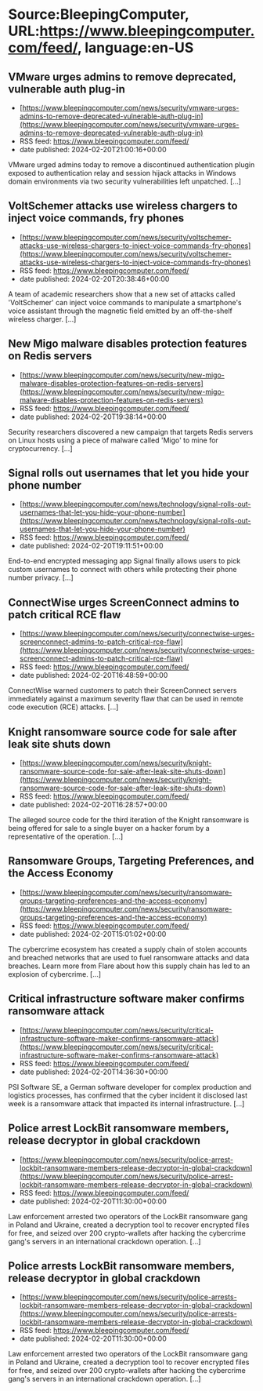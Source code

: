 # Source:BleepingComputer, URL:https://www.bleepingcomputer.com/feed/, language:en-US

## VMware urges admins to remove deprecated, vulnerable auth plug-in
 - [https://www.bleepingcomputer.com/news/security/vmware-urges-admins-to-remove-deprecated-vulnerable-auth-plug-in](https://www.bleepingcomputer.com/news/security/vmware-urges-admins-to-remove-deprecated-vulnerable-auth-plug-in)
 - RSS feed: https://www.bleepingcomputer.com/feed/
 - date published: 2024-02-20T21:00:16+00:00

VMware urged admins today to remove a discontinued authentication plugin exposed to authentication relay and session hijack attacks in Windows domain environments via two security vulnerabilities left unpatched. [...]

## VoltSchemer attacks use wireless chargers to inject voice commands, fry phones
 - [https://www.bleepingcomputer.com/news/security/voltschemer-attacks-use-wireless-chargers-to-inject-voice-commands-fry-phones](https://www.bleepingcomputer.com/news/security/voltschemer-attacks-use-wireless-chargers-to-inject-voice-commands-fry-phones)
 - RSS feed: https://www.bleepingcomputer.com/feed/
 - date published: 2024-02-20T20:38:46+00:00

A team of academic researchers show that a new set of attacks called 'VoltSchemer' can inject voice commands to manipulate a smartphone's voice assistant through the magnetic field emitted by an off-the-shelf wireless charger. [...]

## New Migo malware disables protection features on Redis servers
 - [https://www.bleepingcomputer.com/news/security/new-migo-malware-disables-protection-features-on-redis-servers](https://www.bleepingcomputer.com/news/security/new-migo-malware-disables-protection-features-on-redis-servers)
 - RSS feed: https://www.bleepingcomputer.com/feed/
 - date published: 2024-02-20T19:38:14+00:00

Security researchers discovered a new campaign that targets Redis servers on Linux hosts using a piece of malware called 'Migo' to mine for cryptocurrency. [...]

## Signal rolls out usernames that let you hide your phone number
 - [https://www.bleepingcomputer.com/news/technology/signal-rolls-out-usernames-that-let-you-hide-your-phone-number](https://www.bleepingcomputer.com/news/technology/signal-rolls-out-usernames-that-let-you-hide-your-phone-number)
 - RSS feed: https://www.bleepingcomputer.com/feed/
 - date published: 2024-02-20T19:11:51+00:00

End-to-end encrypted messaging app Signal finally allows users to pick custom usernames to connect with others while protecting their phone number privacy. [...]

## ConnectWise urges ScreenConnect admins to patch critical RCE flaw
 - [https://www.bleepingcomputer.com/news/security/connectwise-urges-screenconnect-admins-to-patch-critical-rce-flaw](https://www.bleepingcomputer.com/news/security/connectwise-urges-screenconnect-admins-to-patch-critical-rce-flaw)
 - RSS feed: https://www.bleepingcomputer.com/feed/
 - date published: 2024-02-20T16:48:59+00:00

ConnectWise warned customers to patch their ScreenConnect servers immediately against a maximum severity flaw that can be used in remote code execution (RCE) attacks. [...]

## Knight ransomware source code for sale after leak site shuts down
 - [https://www.bleepingcomputer.com/news/security/knight-ransomware-source-code-for-sale-after-leak-site-shuts-down](https://www.bleepingcomputer.com/news/security/knight-ransomware-source-code-for-sale-after-leak-site-shuts-down)
 - RSS feed: https://www.bleepingcomputer.com/feed/
 - date published: 2024-02-20T16:28:57+00:00

The alleged source code for the third iteration of the Knight ransomware is being offered for sale to a single buyer on a hacker forum by a representative of the operation. [...]

## Ransomware Groups, Targeting Preferences, and the Access Economy
 - [https://www.bleepingcomputer.com/news/security/ransomware-groups-targeting-preferences-and-the-access-economy](https://www.bleepingcomputer.com/news/security/ransomware-groups-targeting-preferences-and-the-access-economy)
 - RSS feed: https://www.bleepingcomputer.com/feed/
 - date published: 2024-02-20T15:01:02+00:00

The cybercrime ecosystem has created a supply chain of stolen accounts and breached networks that are used to fuel ransomware attacks and data breaches. Learn more from Flare about how this supply chain has led to an explosion of cybercrime. [...]

## Critical infrastructure software maker confirms ransomware attack
 - [https://www.bleepingcomputer.com/news/security/critical-infrastructure-software-maker-confirms-ransomware-attack](https://www.bleepingcomputer.com/news/security/critical-infrastructure-software-maker-confirms-ransomware-attack)
 - RSS feed: https://www.bleepingcomputer.com/feed/
 - date published: 2024-02-20T14:36:30+00:00

PSI Software SE, a German software developer for complex production and logistics processes, has confirmed that the cyber incident it disclosed last week is a ransomware attack that impacted its internal infrastructure. [...]

## Police arrest LockBit ransomware members, release decryptor in global crackdown
 - [https://www.bleepingcomputer.com/news/security/police-arrest-lockbit-ransomware-members-release-decryptor-in-global-crackdown](https://www.bleepingcomputer.com/news/security/police-arrest-lockbit-ransomware-members-release-decryptor-in-global-crackdown)
 - RSS feed: https://www.bleepingcomputer.com/feed/
 - date published: 2024-02-20T11:30:00+00:00

Law enforcement arrested two operators of the LockBit ransomware gang in Poland and Ukraine, created a decryption tool to recover encrypted files for free, and seized over 200 crypto-wallets after hacking the cybercrime gang's servers in an international crackdown operation. [...]

## Police arrests LockBit ransomware members, release decryptor in global crackdown
 - [https://www.bleepingcomputer.com/news/security/police-arrests-lockbit-ransomware-members-release-decryptor-in-global-crackdown](https://www.bleepingcomputer.com/news/security/police-arrests-lockbit-ransomware-members-release-decryptor-in-global-crackdown)
 - RSS feed: https://www.bleepingcomputer.com/feed/
 - date published: 2024-02-20T11:30:00+00:00

Law enforcement arrested two operators of the LockBit ransomware gang in Poland and Ukraine, created a decryption tool to recover encrypted files for free, and seized over 200 crypto-wallets after hacking the cybercrime gang's servers in an international crackdown operation. [...]

